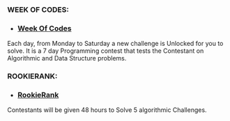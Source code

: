 ### WEEK OF CODES:

* ### [Week Of Codes](https://github.com/Arun44/Algorithms/tree/master/src/Hackerrank/ProgrammingContests/src/WeekOfCode)
 Each day, from Monday to Saturday a new challenge is Unlocked for you to solve. It is a 7 day Programming contest that tests the Contestant on Algorithmic and Data Structure problems. 
 
### ROOKIERANK:

* ### [RookieRank](https://github.com/Arun44/Algorithms/tree/master/src/Hackerrank/ProgrammingContests/src/Rookierank)

Contestants will be given 48 hours to Solve 5 algorithmic Challenges. 
